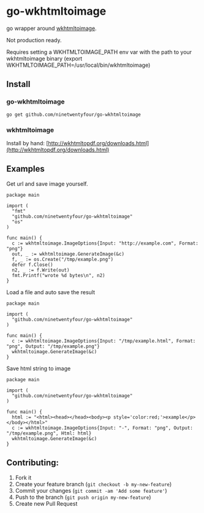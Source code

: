 # go-wkhtmltoimage

go wrapper around [wkhtmltoimage](http://wkhtmltopdf.org/).

Not production ready.

Requires setting a WKHTMLTOIMAGE_PATH env var with the path to your wkhtmltoimage binary (export WKHTMLTOIMAGE_PATH=/usr/local/bin/wkhtmltoimage)

## Install

### go-wkhtmltoimage

    go get github.com/ninetwentyfour/go-wkhtmltoimage

### wkhtmltoimage
Install by hand: [http://wkhtmltopdf.org/downloads.html](http://wkhtmltopdf.org/downloads.html)

## Examples
Get url and save image yourself.

    package main

    import (
      "fmt"
      "github.com/ninetwentyfour/go-wkhtmltoimage"
      "os"
    )

    func main() {
      c := wkhtmltoimage.ImageOptions{Input: "http://example.com", Format: "png"}
      out, _ := wkhtmltoimage.GenerateImage(&c)
      f, _ := os.Create("/tmp/example.png")
      defer f.Close()
      n2, _ := f.Write(out)
      fmt.Printf("wrote %d bytes\n", n2)
    }

Load a file and auto save the result

    package main

    import (
      "github.com/ninetwentyfour/go-wkhtmltoimage"
    )

    func main() {
      c := wkhtmltoimage.ImageOptions{Input: "/tmp/example.html", Format: "png", Output: "/tmp/example.png"}
      wkhtmltoimage.GenerateImage(&c)
    }

Save html string to image

    package main

    import (
      "github.com/ninetwentyfour/go-wkhtmltoimage"
    )

    func main() {
      html := "<html><head></head><body><p style='color:red;'>example</p></body></html>"
      c := wkhtmltoimage.ImageOptions{Input: "-", Format: "png", Output: "/tmp/example.png", Html: html}
      wkhtmltoimage.GenerateImage(&c)
    }

## Contributing:
1. Fork it
1. Create your feature branch (`git checkout -b my-new-feature`)
1. Commit your changes (`git commit -am 'Add some feature'`)
1. Push to the branch (`git push origin my-new-feature`)
1. Create new Pull Request